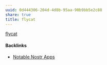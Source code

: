 ```yaml
---
uuid: 0d444306-204d-4d8b-95aa-90b9bb5e2c88
share: true
title: flycat
---
```

[flycat](https://flycat.club/)

#### Backlinks

* [Notable Nostr Apps](/f5a7d558-219b-4d37-9e18-28f749488612)
